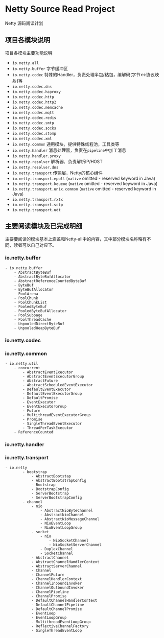 # Netty Source Read Project

Netty 源码阅读计划

## 项目各模块说明 
项目各模块主要功能说明
 * `io.netty.all` 
 * `io.netty.buffer` 字节缓冲区
 * `io.netty.codec` 特殊的Handler，负责处理半包/粘包，编解码(字节<->协议映射)等
 * `io.netty.codec.dns`
 * `io.netty.codec.haproxy`
 * `io.netty.codec.http`
 * `io.netty.codec.http2`
 * `io.netty.codec.memcache`
 * `io.netty.codec.mqtt`
 * `io.netty.codec.redis`
 * `io.netty.codec.smtp`
 * `io.netty.codec.socks`
 * `io.netty.codec.stomp`
 * `io.netty.codec.xml`
 * `io.netty.common` 通用模块，提供特殊线程池，工具类等
 * `io.netty.handler` 消息处理器，负责在`pipeline`中加工消息
 * `io.netty.handler.proxy` 
 * `io.netty.resolver` 解析器，负责解析IP/HOST
 * `io.netty.resolver.dns`
 * `io.netty.transport` 传输层，Netty的核心组件
 * `io.netty.transport.epoll` (`native` omitted - reserved keyword in Java)
 * `io.netty.transport.kqueue` (`native` omitted - reserved keyword in Java)
 * `io.netty.transport.unix.common` (`native` omitted - reserved keyword in Java)
 * `io.netty.transport.rxtx`
 * `io.netty.transport.sctp`
 * `io.netty.transport.udt`

## 主要阅读模块及已完成明细
主要要阅读的模块基本上涵盖和Netty-all中的内容，其中部分模块名称略有不同，读者可以自己对应下。
### io.netty.buffer  
    - io.netty.buffer
        - AbstractByteBuf
        - AbstractByteBufAllocator
        - AbstractReferenceCountedByteBuf
        - ByteBuf  
        - ByteBufAllocator
        - PoolArena
        - PoolChunk
        - PoolChunkList
        - PooledByteBuf
        - PooledByteBufAllocator
        - PoolSubpage
        - PoolThreadCache
        - UnpooledDirectByteBuf
        - UnpooledHeapByteBuf

### io.netty.codec  

### io.netty.common  
    - io.netty.util
        - concurrent
            - AbstractEventExecutor
            - AbstractEventExecutorGroup
            - AbstractFuture
            - AbstractScheduledEventExecutor
            - DefaultEventExecutor
            - DefaultEventExecutorGroup
            - DefaultPromise
            - EventExecutor
            - EventExecutorGroup
            - Future
            - MultithreadEventExecutorGroup
            - Promise
            - SingleThreadEventExecutor
            - ThreadPerTaskExecutor
        - ReferenceCounted

### io.netty.handler  

### io.netty.transport
    - io.netty
            - bootstrap 
                - AbstractBootstap
                - AbstractBootstrapConfig
                - Bootstrap
                - BootstrapConfig
                - ServerBootstrap
                - ServerBootstrapConfig
            - channel
                - nio
                    - AbstractNioByteChannel
                    - AbstractNioChannel  
                    - AbstractNioMessageChannel
                    - NioEventLoop
                    - NioEventLoopGroup
                - socket
                    - nio
                        - NioSocketChannel
                        - NioSocketServerChannel
                    - DuplexChannel  
                    - SocketChannel 
                - AbstractChannel
                - AbstractChannelHandlerContext
                - AbstractServerChannel
                - Channel 
                - ChannelFuture 
                - ChannelHandlerContext
                - ChannelInboundInvoker
                - ChannelOutboundInvoker
                - ChannelPipeline 
                - ChannelPromise 
                - DefaultChannelHandlerContext
                - DefaultChannelPipeline
                - DefaultChannelPromise
                - EventLoop
                - EventLoopGroup
                - MultithreadEventLoopGroup
                - ReflectiveChannelFactory
                - SingleThreadEventLoop
                        
